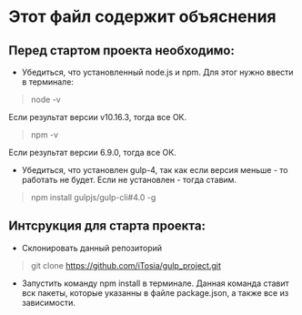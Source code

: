 # Этот файл содержит объяснения

## Перед стартом проекта необходимо:

* Убедиться, что установленный node.js и npm. Для этог нужно ввести в терминале:

> node -v

Если результат версии v10.16.3, тогда все ОК.

> npm -v

Если результат версии 6.9.0, тогда все ОК.

* Убедиться, что установлен gulp-4, так как если версия меньше - то работать не будет. Если не установлен - тогда ставим.

> npm install gulpjs/gulp-cli#4.0 -g

## Интсрукция для старта проекта:
* Склонировать данный репозиторий
> git clone https://github.com/iTosia/gulp_project.git

* Запустить команду npm install в терминале. Данная команда ставит вск пакеты, которые указанны в файле package.json, а также все из зависимости.